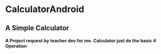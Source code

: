# CalculatorAndroid

## A Simple Calculator
#### A Project request by teacher dev for me. Calculator just do the basic 4 Operation
